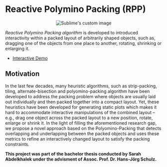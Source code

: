 # Reactive Polymino Packing (RPP)
<p align="center">
  <img src="https://github.com/SarAhmed/RPP-test/blob/main/RPP-demo.gif" alt="Sublime's custom image"/>
</p>

_Reactive Polymino Packing algorithm_ is developed to introduced interactivity within a packed layout of arbitrarily shaped objects, such as, dragging one of the objects from one place to another, rotating, shrinking or enlarging it.

- [Interactive Demo](https://sarahmed.github.io/RPP-test/)

## Motivation
In the last few decades, many heuristic algorithms, such as strip-packing, tiling, alternate-bisection and polyomino-packing algorithm have been developed to address the packing problem where objects are usually laid out individually and then packed together into a compact layout. Yet, these heuristics have been developed for generating static plots which makes it hard to accommodate interactive manipulations of the combined layout – e.g., drag one object across the packed layout to a new position, rotate, enlarge or shrink it. In the light of filling the aforementioned research gap, we propose a novel approach based on the Polyomino-Packing that detects overlapping and underlapping between the packed objects and uses these metrics to refine an interactively changed layout to satisfy the packing constraints.

**This project was part of the bachelor thesis conducted by Sarah Abdelkhalek under the advisment of Assoc. Prof. Dr. Hans-Jörg Schulz.**
